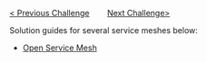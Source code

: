 [< Previous Challenge](./05-gitops.md)&nbsp;&nbsp;&nbsp;&nbsp;&nbsp;&nbsp;&nbsp;&nbsp;[Next Challenge>](./07-data-volumes.md)

Solution guides for several service meshes below:

- [Open Service Mesh](06-service-mesh/open-service-mesh.md)